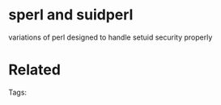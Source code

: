 # sperl and suidperl
variations of perl designed to handle setuid security properly

# Related


Tags:

    
